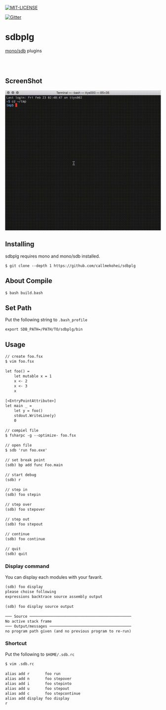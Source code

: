 [![MIT-LICENSE](http://img.shields.io/badge/license-MIT-blue.svg?style=flat)](https://github.com/callmekohei/tigaDebugger/blob/master/LICENSE)

[![Gitter](https://img.shields.io/gitter/room/nwjs/nw.js.svg)](https://gitter.im/vim-jp/reading-vimrc)

# sdbplg

[mono/sdb](https://github.com/mono/sdb) plugins

<br>
<br>

## ScreenShot

![alt text](./pic/20180223.gif)

## Installing
sdbplg requires mono and mono/sdb installed.

```
$ git clone --depth 1 https://github.com/callmekohei/sdbplg
```

## About Compile
```
$ bash build.bash
```

## Set Path
Put the following string to `.bash_profile`
```
export SDB_PATH=/PATH/TO/sdbplg/bin
```

## Usage
```
// create foo.fsx
$ vim foo.fsx

let foo() =
    let mutable x = 1
    x <- 2
    x <- 3
    x

[<EntryPointAttribute>]
let main _ =
    let y = foo()
    stdout.WriteLine(y)
    0

// compiel file
$ fsharpc -g --optimize- foo.fsx

// open file
$ sdb 'run foo.exe'

// set break point
(sdb) bp add func Foo.main

// start debug
(sdb) r

// step in
(sdb) foo stepin

// step over
(sdb) foo stepover

// step out
(sdb) foo stepout

// continue
(sdb) foo continue

// quit
(sdb) quit
```

### Display command
You can display each modules with your favarit.
```
(sdb) foo display
please choise following
expressions backtrace source assembly output

(sdb) foo display source output

─── Source ──────────────────────────────────────────────
No active stack frame
─── Output/messages ─────────────────────────────────────
no program path given (and no previous program to re-run)
```

### Shortcut

Put the following to `$HOME/.sdb.rc`
```
$ vim .sdb.rc

alias add r       foo run
alias add n       foo stepover
alias add i       foo stepinto
alias add u       foo stepout
alias add c       foo stepcontinue
alias add display foo display
r
```
